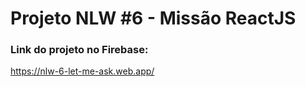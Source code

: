 # Projeto NLW #6 - Missão ReactJS

### Link do projeto no Firebase:

https://nlw-6-let-me-ask.web.app/
